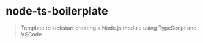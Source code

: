 # node-ts-boilerplate

> Template to kickstart creating a Node.js module using TypeScript and VSCode
